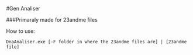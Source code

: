 ﻿#Gen Analiser

###Primaraly made for 23andme files

How to use:

``DnaAnaliser.exe [-F folder in where the 23andme files are] | [23andme file]``

